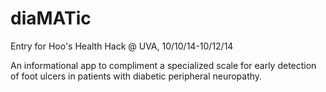 diaMATic
=====================

Entry for Hoo's Health Hack @ UVA, 10/10/14-10/12/14

An informational app to compliment a specialized scale for early detection of foot ulcers in patients with diabetic peripheral neuropathy.